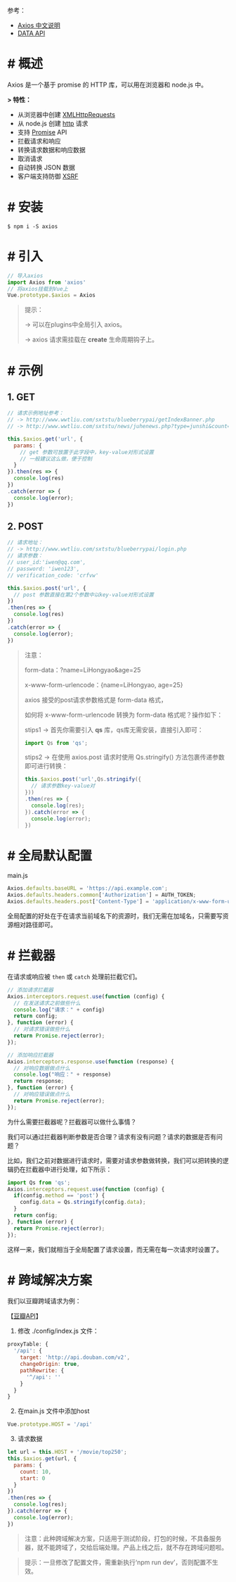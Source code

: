 参考：

- [Axios 中文说明](https://www.kancloud.cn/yunye/axios/234845)
- [DATA API](http://www.wwtliu.com/sxtstu/)

# # 概述

Axios 是一个基于 promise 的 HTTP 库，可以用在浏览器和 node.js 中。

**\> 特性：**

- 从浏览器中创建 [XMLHttpRequests](https://developer.mozilla.org/en-US/docs/Web/API/XMLHttpRequest)
- 从 node.js 创建 [http](http://nodejs.org/api/http.html) 请求
- 支持 [Promise](https://developer.mozilla.org/en-US/docs/Web/JavaScript/Reference/Global_Objects/Promise) API
- 拦截请求和响应
- 转换请求数据和响应数据
- 取消请求
- 自动转换 JSON 数据
- 客户端支持防御 [XSRF](http://en.wikipedia.org/wiki/Cross-site_request_forgery)

# # 安装

```shell
$ npm i -S axios
```

# # 引入

```js
// 导入axios
import Axios from 'axios'
// 将axios挂载到Vue上
Vue.prototype.$axios = Axios
```

> 提示：
>
> -> 可以在plugins中全局引入 axios。
>
> -> axios 请求需挂载在 **create** 生命周期钩子上。

# # 示例

## 1. GET

```javascript
// 请求示例地址参考：
// -> http://www.wwtliu.com/sxtstu/blueberrypai/getIndexBanner.php
// -> http://www.wwtliu.com/sxtstu/news/juhenews.php?type=junshi&count=30

this.$axios.get('url', {
  params: {
    // get 参数可放置于此字段中，key-value对形式设置
    // 一般建议这么做，便于控制
  }
}).then(res => {
  console.log(res)
})
.catch(error => {
  console.log(error);
})
```

## 2. POST

```javascript
// 请求地址：
// -> http://www.wwtliu.com/sxtstu/blueberrypai/login.php
// 请求参数：
// user_id:'iwen@qq.com',
// password: 'iwen123',
// verification_code: 'crfvw'

this.$axios.post('url', {
  // post 参数直接在第2个参数中以key-value对形式设置
})
.then(res => {
  console.log(res)
})
.catch(error => {
  console.log(error);
})
```

> 注意：
>
> form-data：?name=LiHongyao&age=25
>
> x-www-form-urlencode：{name=LiHongyao, age=25}
>
> axios 接受的post请求参数格式是 form-data 格式，
>
> 如何将 x-www-form-urlencode 转换为 form-data 格式呢？操作如下：
>
> stips1 -> 首先你需要引入 **qs** 库，qs库无需安装，直接引入即可：
>
> ```js
> import Qs from 'qs';
> ```
>
> stips2 -> 在使用 axios.post 请求时使用 Qs.stringify() 方法包裹传递参数即可进行转换：
>
> ```js
> this.$axios.post('url',Qs.stringify({
> 	// 请求参数key-value对
> }))
> .then(res => {
>   console.log(res);
> }).catch(error => {
>   console.log(error);
> })
> ```

# # 全局默认配置

main.js

```js
Axios.defaults.baseURL = 'https://api.example.com';
Axios.defaults.headers.common['Authorization'] = AUTH_TOKEN;
Axios.defaults.headers.post['Content-Type'] = 'application/x-www-form-urlencoded';
```

全局配置的好处在于在请求当前域名下的资源时，我们无需在加域名，只需要写资源相对路径即可。

# # 拦截器

在请求或响应被 `then` 或 `catch` 处理前拦截它们。

```javascript
// 添加请求拦截器
Axios.interceptors.request.use(function (config) {
  // 在发送请求之前做些什么
  console.log("请求：" + config)
  return config;
}, function (error) {
  // 对请求错误做些什么
  return Promise.reject(error);
});

// 添加响应拦截器
Axios.interceptors.response.use(function (response) {
  // 对响应数据做点什么
  console.log("响应：" + response)
  return response;
}, function (error) {
  // 对响应错误做点什么
  return Promise.reject(error);
});
```

为什么需要拦截器呢？拦截器可以做什么事情？

我们可以通过拦截器判断参数是否合理？请求有没有问题？请求的数据是否有问题？

比如，我们之前对数据进行请求时，需要对请求参数做转换，我们可以把转换的逻辑扔在拦截器中进行处理，如下所示：

```js
import Qs from 'qs';
Axios.interceptors.request.use(function (config) {
  if(config.method == 'post') {
    config.data = Qs.stringify(config.data);
  }
  return config;
}, function (error) {
  return Promise.reject(error);
});
```

这样一来，我们就相当于全局配置了请求设置，而无需在每一次请求时设置了。

# # 跨域解决方案

我们以豆瓣跨域请求为例：

【[豆瓣API](https://developers.douban.com/wiki/?title=guide)】

1. 修改 ./config/index.js 文件：

```js
proxyTable: {
  '/api': {
    target: 'http://api.douban.com/v2',
    changeOrigin: true,
    pathRewrite: {
      '^/api': ''
    }
  }
}
```

2. 在main.js 文件中添加host

```js
Vue.prototype.HOST = '/api'
```

3. 请求数据

```js
let url = this.HOST + '/movie/top250';
this.$axios.get(url, {
  params: {
    count: 10,
    start: 0
  }
})
.then(res => {
  console.log(res);
}).catch(error => {
  console.log(error);
})
```

> 注意：此种跨域解决方案，只适用于测试阶段，打包的时候，不具备服务器，就不能跨域了，交给后端处理。产品上线之后，就不存在跨域问题啦。

> 提示：一旦修改了配置文件，需重新执行‘npm run dev’，否则配置不生效。













